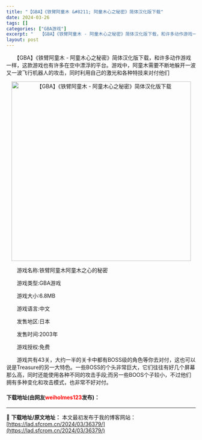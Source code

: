 ```yaml
---
title: "【GBA】《铁臂阿童木 &#8211; 阿童木心之秘密》简体汉化版下载"
date: 2024-03-26
tags: []
categories: ["GBA游戏"]
excerpt: "　　【GBA】《铁臂阿童木 - 阿童木心之秘密》简体汉化版下载，和许多动作游戏一样，这款游戏也有许多在空中漂浮的平台。游戏中，阿童木需要不断地躲开一波又一波飞行机器人的攻击，同时利用自己的激光和各种特技来对付他们 　　游戏名称:铁臂阿童木阿童木之心的秘密 　　游戏类型:GBA游戏 　　游戏大小:6.&hellip;"
layout: post
---
```


 <p>　　【GBA】《铁臂阿童木 - 阿童木心之秘密》简体汉化版下载，和许多动作游戏一样，这款游戏也有许多在空中漂浮的平台。游戏中，阿童木需要不断地躲开一波又一波飞行机器人的攻击，同时利用自己的激光和各种特技来对付他们</p> <p align="center"><img align="" border="0" src="https://lad.sfcrom.cn/wp-content/uploads/2024/03/20240326_6602653e0c818.png" width="477" alt="【GBA】《铁臂阿童木 - 阿童木心之秘密》简体汉化版下载" /></p> <p>　　游戏名称:铁臂阿童木阿童木之心的秘密</p> <p>　　游戏类型:GBA游戏</p> <p>　　游戏大小:6.8MB</p> <p>　　游戏语言:中文</p> <p>　　发售地区:日本</p> <p>　　发售时间:2003年</p> <p>　　游戏授权:免费</p> <p>　　游戏共有43关，大约一半的关卡中都有BOSS级的角色等你去对付，这也可以说是Treasure的另一大特色。一些BOSS的个头非常巨大，它们往往有好几个屏幕那么高，同时还能使用各种不同的攻击手段;而另一些BOOS个子较小，不过他们拥有多种变化和攻击模式，也非常不好对付。</p> <p><h4>下载地址(由网友<font color="red">weiholmes123</font>发布)：</h4></p> 

---
📖 **下载地址/原文地址：** 本文最初发布于我的博客网站：[https://lad.sfcrom.cn/2024/03/36379/](https://lad.sfcrom.cn/2024/03/36379/)

